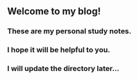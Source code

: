 ## Welcome to my blog!

### These are my personal study notes.  
### I hope it will be helpful to you.  
### I will update the directory later...
